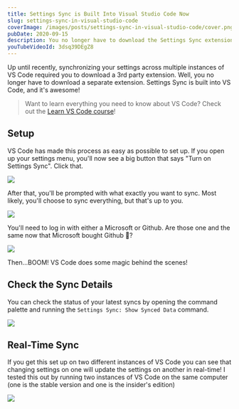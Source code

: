 ```yaml
---
title: Settings Sync is Built Into Visual Studio Code Now
slug: settings-sync-in-visual-studio-code
coverImage: /images/posts/settings-sync-in-visual-studio-code/cover.png
pubDate: 2020-09-15
description: You no longer have to download the Settings Sync extension in Visual Studio Code.
youTubeVideoId: 3dsq39DEgZ8
---
```


Up until recently, synchronizing your settings across multiple instances of VS Code required you to download a 3rd party extension. Well, you no longer have to download a separate extension. Settings Sync is built into VS Code, and it's awesome!

> Want to learn everything you need to know about VS Code? Check out the [Learn VS Code course](https://www.udemy.com/course/learn-visual-studio-code/)!

## Setup

VS Code has made this process as easy as possible to set up. If you open up your settings menu, you'll now see a big button that says "Turn on Settings Sync". Click that.

![](/images/posts/settings-sync-in-visual-studio-code/1.png)

After that, you'll be prompted with what exactly you want to sync. Most likely, you'll choose to sync everything, but that's up to you.

![](/images/posts/settings-sync-in-visual-studio-code/2.png)

You'll need to log in with either a Microsoft or Github. Are those one and the same now that Microsoft bought Github 🤣?

![](/images/posts/settings-sync-in-visual-studio-code/3.png)

Then...BOOM! VS Code does some magic behind the scenes!

## Check the Sync Details

You can check the status of your latest syncs by opening the command palette and running the `Settings Sync: Show Synced Data` command.

![](/images/posts/settings-sync-in-visual-studio-code/4.png)

## Real-Time Sync

If you get this set up on two different instances of VS Code you can see that changing settings on one will update the settings on another in real-time! I tested this out by running two instances of VS Code on the same computer (one is the stable version and one is the insider's edition)

![](/images/posts/settings-sync-in-visual-studio-code/5.gif)
